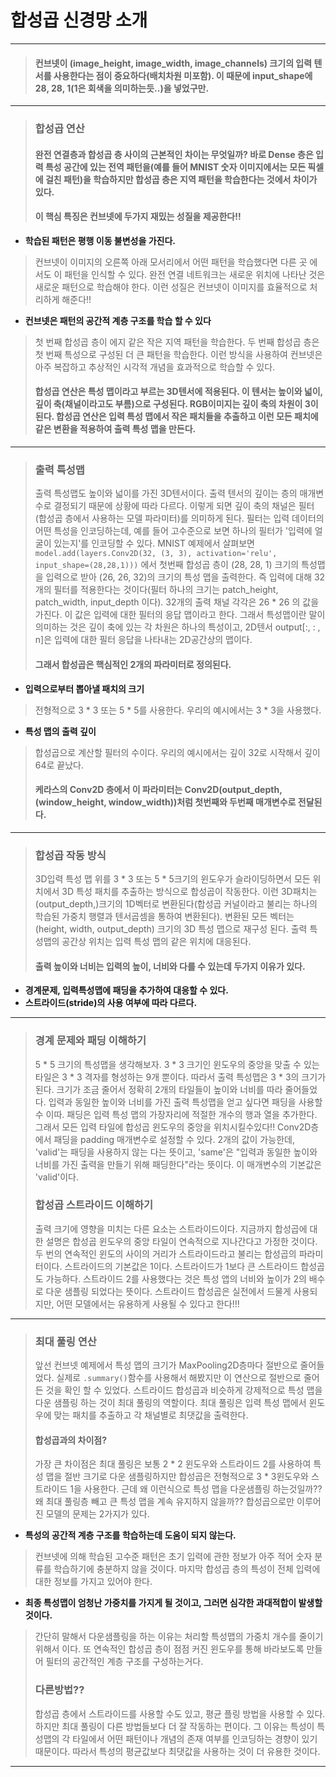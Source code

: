 # 합성곱 신경망 소개
------------------------------
> #### 컨브넷이 (image_height, image_width, image_channels) 크기의 입력 텐서를 사용한다는 점이 중요하다(배치차원 미포함). 이 때문에 input_shape에 28, 28, 1(1은 회색을 의미하는듯..)을 넣었구만.
-----------------------------
> ### 합성곱 연산
> #### 완전 연결층과 합성곱 층 사이의 근본적인 차이는 무엇일까? 바로 Dense 층은 입력 특성 공간에 있는 전역 패턴을(예를 들어 MNIST 숫자 이미지에서는 모든 픽셀에 걸친 패턴)을 학습하지만 합성곱 층은 지역 패턴을 학습한다는 것에서 차이가 있다.
> #### 이 핵심 특징은 컨브넷에 두가지 재밌는 성질을 제공한다!!
* **학습된 패턴은 평행 이동 불변성을 가진다.**
> 컨브넷이 이미지의 오른쪽 아래 모서리에서 어떤 패턴을 학습했다면 다른 곳 에서도 이 패턴을 인식할 수 있다. 완전 연결 네트워크는 새로운 위치에 나타난 것은 새로운 패턴으로 학습해야 한다. 이런 성질은 컨브넷이 이미지를 효율적으로 처리하게 해준다!!
* **컨브넷은 패턴의 공간적 계층 구조를 학습 할 수 있다**
> 첫 번째 합성곱 층이 에지 같은 작은 지역 패턴을 학습한다. 두 번째 합성곱 층은 첫 번째 특성으로 구성된 더 큰 패턴을 학습한다. 이런 방식을 사용하여 컨브넷은 아주 복잡하고 추상적인 시각적 개념을 효과적으로 학습할 수 있다.
> #### 합성곱 연산은 특성 맵이라고 부르는 3D텐서에 적용된다. 이 텐서는 높이와 넓이, 깊이 축(채널이라고도 부름)으로 구성된다. RGB이미지는 깊이 축의 차원이 3이된다. 합성곱 연산은 입력 특성 맵에서 작은 패치들을 추출하고 이런 모든 패치에 같은 변환을 적용하여 출력 특성 맵을 만든다.
--------------------------------------------------
> ### 출력 특성맵
> 출력 특성맵도 높이와 넓이를 가진 3D텐서이다. 출력 텐서의 깊이는 층의 매개변수로 결정되기 때문에 상황에 따라 다르다. 이렇게 되면 깊이 축의 채널은 필터(합성곱 층에서 사용하는 모델 파라미터)를 의미하게 된다. 필터는 입력 데이터의 어떤 특성을 인코딩하는데, 예를 들어 고수준으로 보면 하나의 필터가 '입력에 얼굴이 있는지'를 인코딩할 수 있다. 
> MNIST 예제에서 살펴보면 ``` model.add(layers.Conv2D(32, (3, 3), activation='relu', input_shape=(28,28,1))) ``` 에서 첫번째 합성곱 층이 (28, 28, 1) 크기의 특성맵을 입력으로 받아 (26, 26, 32)의 크기의 특성 맵을 출력한다. 즉 입력에 대해 32개의 필터를 적용한다는 것이다(필터 하나의 크기는 patch_height, patch_width, input_depth 이다). 32개의 출력 채널 각각은 26 * 26 의 값을 가진다. 이 값은 입력에 대한 필터의 응답 맵이라고 한다. 그래서 특성맵이란 말이 의미하는 것은 깊이 축에 있는 각 차원은 하나의 특성이고, 2D텐서 output[:, : , n]은 입력에 대한 필터 응답을 나타내는 2D공간상의 맵이다. 
> #### 그래서 합성곱은 핵심적인 2개의 파라미터로 정의된다.
* **입력으로부터 뽑아낼 패치의 크기**
> 전형적으로 3 * 3 또는 5 * 5를 사용한다. 우리의 예시에서는 3 * 3을 사용했다.
* **특성 맵의 출력 깊이**
> 합성곱으로 계산할 필터의 수이다. 우리의 예시에서는 깊이 32로 시작해서 깊이 64로 끝났다.
> #### 케라스의 Conv2D 층에서 이 파라미터는 Conv2D(output_depth, (window_height, window_width))처럼 첫번째와 두번째 매개변수로 전달된다.
-----------------------------------------------------
> ### 합성곱 작동 방식
> 3D입력 특성 맵 위를 3 * 3 또는 5 * 5크기의 윈도우가 슬라이딩하면서 모든 위치에서 3D 특성 패치를 추출하는 방식으로 합성곱이 작동한다. 이런 3D패치는 (output_depth,)크기의 1D벡터로 변환된다(합성곱 커널이라고 불리는 하나의 학습된 가중치 행렬과 텐서곱셈을 통하여 변환된다). 변환된 모든 벡터는 (height, width, output_depth) 크기의 3D 특성 맵으로 재구성 된다. 출력 특성맵의 공간상 위치는 입력 특성 맵의 같은 위치에 대응된다. 
> #### 출력 높이와 너비는 입력의 높이, 너비와 다를 수 있는데 두가지 이유가 있다.
* **경계문제, 입력특성맵에 패딩을 추가하여 대응할 수 있다.**
* **스트라이드(stride)의 사용 여부에 따라 다르다.**
---------------------------------------------------
> ### 경계 문제와 패딩 이해하기
> 5 * 5 크기의 특성맵을 생각해보자. 3 * 3 크기인 윈도우의 중앙을 맞출 수 있는 타일은 3 * 3 격자를 형성하는 9개 뿐이다. 따라서 출력 특성맵은 3 * 3의 크기가 된다. 크기가 조금 줄어서 정확히 2개의 타일들이 높이와 너비를 따라 줄어들었다. 입력과 동일한 높이와 너비를 가진 출력 특성맵을 얻고 싶다면 패딩을 사용할 수 이따. 패딩은 입력 특성 맵의 가장자리에 적절한 개수의 행과 열을 추가한다. 그래서 모든 입력 타일에 합성곱 윈도우의 중앙을 위치시킬수있다!! Conv2D층에서 패딩을 padding 매개변수로 설정할 수 있다. 2개의 값이 가능한데, 'valid'는 패딩을 사용하지 않는 다는 뜻이고, 'same'은 "입력과 동일한 높이와 너비를 가진 출력을 만들기 위해 패딩한다"라는 뜻이다. 이 매개변수의 기본값은 'valid'이다.
> ### 합성곱 스트라이드 이해하기
> 출력 크기에 영향을 미치는 다른 요소는 스트라이드이다. 지금까지 합성곱에 대한 설명은 합성곱 윈도우의 중앙 타일이 연속적으로 지나간다고 가정한 것이다. 두 번의 연속적인 윈도의 사이의 거리가 스트라이드라고 불리는 합성곱의 파라미터이다. 스트라이드의 기본값은 1이다. 스트라이드가 1보다 큰 스트라이드 합성곱도 가능하다. 스트라이드 2를 사용했다는 것은 특성 앱의 너비와 높이가 2의 배수로 다운 샘플링 되었다는 뜻이다. 스트라이드 합성곱은 실전에서 드물게 사용되지만, 어떤 모델에서는 유용하게 사용될 수 있다고 한다!!!
-------------------------------------------------------
> ### 최대 풀링 연산
> 앞선 컨브넷 예제에서 특성 맵의 크기가 MaxPooling2D층마다 절반으로 줄어들었다. 실제로 ```.summary()```함수를 사용해서 해봤지만 이 연산으로 절반으로 줄어든 것을 확인 할 수 있었다. 스트라이드 합성곱과 비슷하게 강제적으로 특성 맵을 다운 샘플링 하는 것이 최대 풀링의 역할이다.
> 최대 풀링은 입력 특성 맵에서 윈도우에 맞는 패치를 추출하고 각 채널별로 최댓값을 출력한다.
> #### 합성곱과의 차이점?
> 가장 큰 차이점은 최대 풀링은 보통 2 * 2 윈도우와 스트라이드 2를 사용하여 특성 맵을 절반 크기로 다운 샘플링하지만 합성곱은 전형적으로 3 * 3윈도우와 스트라이드 1을 사용한다. 근데 왜 이런식으로 특성 맵을 다운샘플링 하는것일까?? 왜 최대 풀링층 빼고 큰 특성 맵을 계속 유지하지 않을까?? 합성곱으로만 이루어진 모델의 문제는 2가지가 있다.
* **특성의 공간적 계층 구조를 학습하는데 도움이 되지 않는다.**
> 컨브넷에 의해 학습된 고수준 패턴은 초기 입력에 관한 정보가 아주 적어 숫자 분류를 학습하기에 충분하지 않을 것이다. 마지막 합성곱 층의 특성이 전체 입력에 대한 정보를 가지고 있어야 한다.
* **최종 특성맵이 엄청난 가중치를 가지게 될 것이고, 그러면 심각한 과대적합이 발생할 것이다.**
> 간단히 말해서 다운샘플링을 하는 이유는 처리할 특성맵의 가중치 개수를 줄이기 위해서 이다. 또 연속적인 합성곱 층이 점점 커진 윈도우를 통해 바라보도록 만들어 필터의 공간적인 계층 구조를 구성하는거다.
> ### 다른방법??
> 합성곱 층에서 스트라이드를 사용할 수도 있고, 평균 플링 방법을 사용할 수 있다. 하지만 최대 풀링이 다른 방법들보다 더 잘 작동하는 편이다. 그 이유는 특성이 특성맵의 각 타일에서 어떤 패턴이나 개념의 존재 여부를 인코딩하는 경향이 있기 때문이다. 따라서 특성의 평균값보다 최댓값을 사용하는 것이 더 유용한 것이다.
---------------------------------------------
